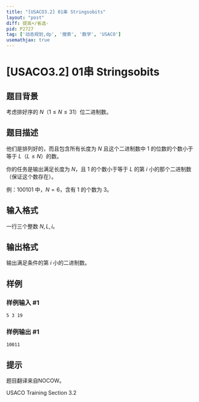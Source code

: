 ```yaml
---
title: "[USACO3.2] 01串 Stringsobits"
layout: "post"
diff: 提高+/省选-
pid: P2727
tag: ['动态规划,dp', '搜索', '数学', 'USACO']
usemathjax: true
---
```


# [USACO3.2] 01串 Stringsobits
## 题目背景

考虑排好序的 $N$（$1 \leq N \leq 31$）位二进制数。

## 题目描述

他们是排列好的，而且包含所有长度为 $N$ 且这个二进制数中 $1$ 的位数的个数小于等于 $L$（$L \leq N$）的数。

你的任务是输出满足长度为 $N$，且 $1$ 的个数小于等于 $L$ 的第 $i$ 小的那个二进制数（保证这个数存在）。

例：$100101$ 中，$N=6$，含有 $1$ 的个数为 $3$。
## 输入格式

一行三个整数 $N,L,i$。
## 输出格式

输出满足条件的第 $i$ 小的二进制数。

## 样例

### 样例输入 #1
```
5 3 19
```
### 样例输出 #1
```
10011
```
## 提示

题目翻译来自NOCOW。

USACO Training Section 3.2

